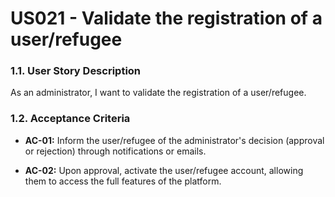 # US021 - Validate the registration of a user/refugee

### 1.1. User Story Description
As an administrator, I want to validate the registration of a user/refugee.

### 1.2. Acceptance Criteria
* **AC-01:** Inform the user/refugee of the administrator's decision (approval or rejection) through notifications or emails.

* **AC-02:** Upon approval, activate the user/refugee account, allowing them to access the full features of the platform.